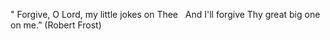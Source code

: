---
---
" Forgive, O Lord, my little jokes on Thee
  And I'll forgive Thy great big one on me.”
(Robert Frost)
